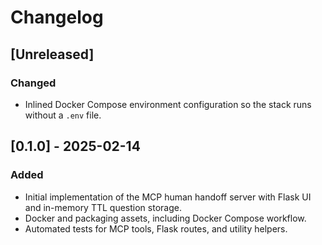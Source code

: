 # Changelog

## [Unreleased]
### Changed
- Inlined Docker Compose environment configuration so the stack runs without a `.env` file.

## [0.1.0] - 2025-02-14
### Added
- Initial implementation of the MCP human handoff server with Flask UI and in-memory TTL question storage.
- Docker and packaging assets, including Docker Compose workflow.
- Automated tests for MCP tools, Flask routes, and utility helpers.

